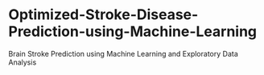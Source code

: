 # Optimized-Stroke-Disease-Prediction-using-Machine-Learning
Brain Stroke Prediction using Machine Learning and Exploratory Data Analysis
